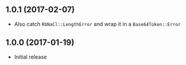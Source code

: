## 1.0.1 (2017-02-07)

* Also catch `RbNaCl::LengthError` and wrap it in a `Base64Token::Error`

## 1.0.0 (2017-01-19)

* Initial release
